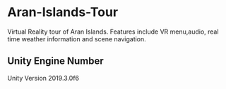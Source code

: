 # Aran-Islands-Tour
Virtual Reality tour of Aran Islands. Features include VR menu,audio, real time weather information and scene navigation.

## Unity Engine Number
Unity Version 2019.3.0f6

